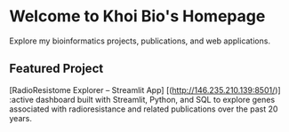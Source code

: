 # Welcome to Khoi Bio's Homepage

Explore my bioinformatics projects, publications, and web applications.

## Featured Project

[RadioResistome Explorer – Streamlit App] [(http://146.235.210.139:8501/)] :active dashboard built with Streamlit, Python, and SQL to explore genes associated with radioresistance and related publications over the past 20 years.
